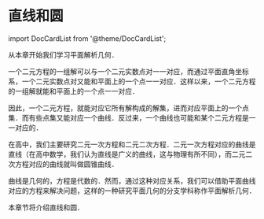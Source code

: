 # 直线和圆

import DocCardList from '@theme/DocCardList';

从本章开始我们学习平面解析几何．

一个二元方程的一组解可以与一个二元实数点对一一对应，而通过平面直角坐标系，一个二元实数点对又能和平面上的一个点一一对应．这样以来，一个二元方程的一组解就能和平面上的一个点一一对应．

因此，一个二元方程，就能对应它所有解构成的解集，进而对应平面上的一个点集．而有些点集又能对应一个曲线．反过来，一个曲线也可能和某个二元方程是一一对应的．

在高中，我们主要研究二元一次方程和二元二次方程．二元一次方程对应的曲线是直线（在高中数学，我们认为直线是广义的曲线，这与物理有所不同），而二元二次方程对应的曲线就叫做圆锥曲线．

曲线是几何的，方程是代数的．然而，通过这种对应关系，我们可以借助平面曲线对应的方程来解决问题，这样的一种研究平面几何的分支学科称作平面解析几何．

本章节将介绍直线和圆．

<DocCardList />
